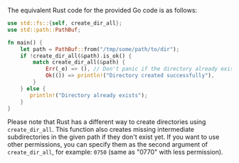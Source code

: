 The equivalent Rust code for the provided Go code is as follows:

```rust
use std::fs::{self, create_dir_all};
use std::path::PathBuf;

fn main() {
    let path = PathBuf::from("/tmp/some/path/to/dir");
    if !create_dir_all(&path).is_ok() {
        match create_dir_all(&path) {
            Err(_e) => (), // Don't panic if the directory already exists
            Ok(()) => println!("Directory created successfully"),
        }
    } else {
       println!("Directory already exists");
    }
}
```
Please note that Rust has a different way to create directories using `create_dir_all`. This function also creates missing intermediate subdirectories in the given path if they don't exist yet. 
If you want to use other permissions, you can specify them as the second argument of `create_dir_all`, for example: `0750` (same as "0770" with less permission).
